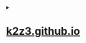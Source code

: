 <details>
<summary>

# [k2z3.github.io](k2z3.github.io)
</summary>


- [документация по TM1Py](https://k2z3.github.io/)
- [getting-data-from-tm1-with-python](https://www.google.com/search?q=getting-data-from-tm1-with-python)
</details>
